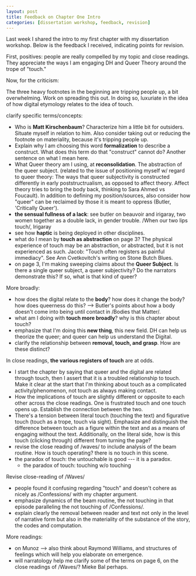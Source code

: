 ```yaml
---
layout: post
title: Feedback on Chapter One Intro
categories: [dissertation workshop, feedback, revision]
--- 
```


Last week I shared the intro to my first chapter with my dissertation
workshop. Below is the feedback I received, indicating points for
revision. 

First, positives: people are really compelled by my topic and close
readings. They appreciate the ways I am engaging DH and Queer Theory
around the trope of "touch."

Now, for the criticism: 

The three heavy footnotes in the beginning are tripping people up, a
bit overwhelming. Work on spreading this out. In doing so, luxuriate
in the idea of how digital etymology relates to the idea of touch.

clarify specific terms/concepts: 
- Who is **Matt Kirschenbaum**? Characterize him a little bit for
  outsiders. Situate myself in relation to him. Also consider taking
  out or reducing the footnote on materiality, because it's tripping
  people up. 
- Explain why I am choosing this word **formalization** to describe a
  construct. What does this term do that "construct" cannot do?
  Another sentence on what I mean here.
- What Queer theory am I using, at **reconsolidation**. The
  abstraction of the queer subject. (related to the issue of
  positioning myself w/ regard to queer theory: The ways that queer
  subjectivity is constructed differently in early poststructrualism,
  as opposed to affect theory. Affect theory tries to bring the body
  back, thinking to Sara Ahmed vs Foucault). In addition to defining
  my position/sources, also consider how "queer" can be reclaimed by
  those it is meant to oppress (Butler, 'Critically Queer'). 
- **the sensual fullness of a lack**: see butler on beauvoir and
  irigaray, two women together as a double lack, in gender
  trouble. /When our two lips touch/, Irigaray
- see how **haptic** is being deployed in other disciplines. 
- what do I mean by **touch as abstraction** on page 3? The physical
  experience of touch may be an abstraction, or abstracted, but it is
  not experienced as such. Jacob: "Touch often registers as painful
  immediacy". See Ann Cvetkovitch's writing on Stone Butch Blues. 
- on page 3, I'm making sweeping claims about the **Queer
  Subject**. Is there a single queer subject, a queer subjectivity? Do
  the narrators demonstrate this? If so, what is that kind of queer?

More broadly: 
- how does the digital relate to the **body**? how does it change the
  body? how does queerness do this? --> Butler's points about how a
  body doesn't come into being until contact in /Bodies that Matter/.
- what am I doing with **touch more broadly**? why is this chapter
  about touch?
- emphasize that I'm doing this **new thing**, this new field. DH can
  help us theorize the queer; and queer can help us understand the
  Digital.
- clarify the relationship between **removal, touch, and grasp**. How
  are these distinct?

In close readings, **the various registers of touch** are at odds.  
- I start the chapter by saying that queer and the digital are related
  through touch, then I assert that it is a troubled relationship to
  touch. Make it clear at the start that I'm thinking about touch as a
  complicated activity/phenomenon, not touch as always making
  contact. 
- How the implications of touch are slightly different or opposite to
  each other across the close readings. One is frustrated touch and
  one touch opens up. Establish the connection between the two.
- There's a tension between literal touch (touching the text) and
  figurative touch (touch as a trope, touch via sight). Emphasize and
  distinguish the difference between touch as a figure within the text
  and as a means of engaging without the text. Additionally, on the
  literal side, how is this touch (clicking through) different from
  turning the page?
- revise the close reading of /waves/ to include analysis of the beam
  routine. How is touch operating? there is no touch in this scene.
- the paradox of touch: the untouchable is good --- it is a paradox. 
   - the paradox of touch: touching w/o touching

Revise close-reading of /Waves/
- people found it confusing regarding "touch" and doesn't cohere as
  nicely as /Confessions/ with my chapter argument.
- emphasize dynamics of the beam routine, the not touching in that
  episode paralleling the not touching of /Confessions/.
- explain clearly the removal between reader and text not only in the
  level of narrative form but also in the materiality of the substance
  of the story, the codes and computation.

More readings:
- on Munoz --> also think about Raymond Williams, and structures of
  feelings which will help you elaborate on emergence.
- will narratology help me clarify some of the terms on page 6, on the
  close readings of /Waves/? Mieke Bal perhaps.
